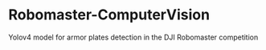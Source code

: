 # Robomaster-ComputerVision
Yolov4 model for armor plates detection in the DJI Robomaster competition

